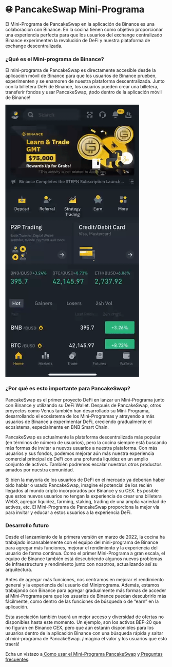 # 🌐 PancakeSwap Mini-Programa

El Mini-Programa de PancakeSwap en la aplicación de Binance es una colaboración con Binance. En la cocina tienen como objetivo proporcionar una experiencia perfecta para que los usuarios del exchange centralizado Binance experimenten la revolución de DeFi y nuestra plataforma de exchange descentralizada.

### ¿Qué es el Mini-programa de Binance? <a href="#_1nb7vyqhq15g" id="_1nb7vyqhq15g"></a>

El mini-programa de PancakeSwap es directamente accesible desde la aplicación móvil de Binance para que los usuarios de Binance prueben, experimenten y se enamoren de nuestra plataforma descentralizada. Junto con la billetera DeFi de Binance, los usuarios pueden crear una billetera, transferir fondos y usar PancakeSwap, ¡todo dentro de la aplicación móvil de Binance!

![](<../.gitbook/assets/0 (5)>)

### ¿Por qué es esto importante para PancakeSwap? <a href="#_erb8dhog3zn0" id="_erb8dhog3zn0"></a>

PancakeSwap es el primer proyecto DeFi en lanzar un Mini-Programa junto con Binance y utilizando su DeFi Wallet. Después de PancakeSwap, otros proyectos como Venus también han desarrollado su Mini-Programa, desarrollando el ecosistema de los Mini-Programas y atrayendo a más usuarios de Binance a experimentar DeFi, creciendo gradualmente el ecosistema, especialmente en BNB Smart Chain.

PancakeSwap es actualmente la plataforma descentralizada más popular (en términos de número de usuarios), pero la cocina siempre está buscando más formas de invitar a nuevos usuarios a nuestra plataforma. Con más usuarios y sus fondos, podemos mejorar aún más nuestra experiencia comercial principal de DeFi con una profunda liquidez en un amplio conjunto de activos. También podremos escalar nuestros otros productos amados por nuestra comunidad.

Si bien la mayoría de los usuarios de DeFi en el mercado ya deberían haber oído hablar o usado PancakeSwap, imagine el potencial de los recién llegados al mundo cripto incorporados por Binance y su CEX. Es posible que estos nuevos usuarios no tengan la experiencia de crear una billetera Web3, agregar liquidez, farming, staking, trading de una amplia variedad de activos, etc. El Mini-Programa de PancakeSwap proporciona la mejor vía para invitar y educar a estos usuarios a la experiencia DeFi.

### Desarrollo futuro <a href="#_vmdred55g2ou" id="_vmdred55g2ou"></a>

Desde el lanzamiento de la primera versión en marzo de 2022, la cocina ha trabajado incansablemente con el equipo del mini-programa de Binance para agregar más funciones, mejorar el rendimiento y la experiencia del usuario de forma continua. Como el primer Mini-Programa a gran escala, el equipo de Binance también está descubriendo algunos nuevos problemas de infraestructura y rendimiento junto con nosotros, actualizando así su arquitectura.

Antes de agregar más funciones, nos centramos en mejorar el rendimiento general y la experiencia del usuario del Miniprograma. Además, estamos trabajando con Binance para agregar gradualmente más formas de acceder al Mini-Programa para que los usuarios de Binance puedan descubrirlo más fácilmente, como dentro de las funciones de búsqueda o de “earn” en la aplicación.

Esta asociación también traerá un mejor acceso y diversidad de ofertas no disponibles hasta este momento. Un ejemplo, son los activos BEP-20 que no figuran en Binance CEX, pero que aún estarán disponibles para los usuarios dentro de la aplicación Binance con una búsqueda rápida y saltar al mini-programa de PancakeSwap. ¡Imagina el valor y los usuarios que esto traerá!

Echa un vistazo a[ Como usar el Mini-Programa PancakeSwap](https://docs.pancakeswap.finance/products/pancakeswap-mini-program/how-to-use-pancakeswap-mini-program) y[ Preguntas frecuentes](https://docs.pancakeswap.finance/products/pancakeswap-mini-program/mini-program-faq).
